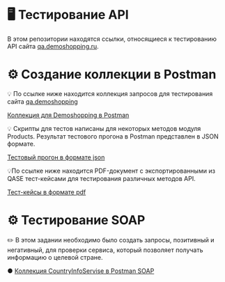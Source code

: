 # 🖥 Тестирование API

В этом репозитории находятся ссылки, относящиеся к тестированию API сайта [qa.demoshopping.ru](https://qa.demoshopping.ru/).

# ⚙️ Создание коллекции в Postman

💡 По ссылке ниже находится коллекция запросов для тестирования сайта [qa.demoshopping](https://qa.demoshopping.ru/)

[Коллекция для Demoshopping в Postman](https://www.postman.com/vailet-vailet/workspace/demoshopping/collection/38427401-d7095584-61c9-4f78-9955-5d3f9c056632?action=share&creator=38427401&active-environment=38427401-52785a1c-eff5-410d-9ace-d242186c5d6d)

💡 Скрипты для тестов написаны для некоторых методов модуля Products. Результат тестового прогона в Postman представлен в JSON формате.

[Тестовый прогон в формате json](https://github.com/Ulyana-Vlasenko/api/blob/main/DemoShopping.postman_test_run%20FOR%20Products.json)

💡По ссылке ниже находится PDF-документ с экспортированными из QASE тест-кейсами для тестирования различных методов API.

[Тест-кейсы в формате pdf](https://github.com/Ulyana-Vlasenko/api/blob/main/Test-case%20for%20API.pdf)

# ⚙️ Тестирование SOAP

✏️ В этом задании необходимо было создать запросы, позитивный и негативный, для проверки сервиса, который позволяет получать информацию о целевой стране.

● [Коллекция CountryInfoServise в Postman SOAP](https://www.postman.com/vailet-vailet/workspace/soap-country-by/collection/38427401-805abe29-db14-4811-970a-338c57639ac5?action=share&creator=38427401)

